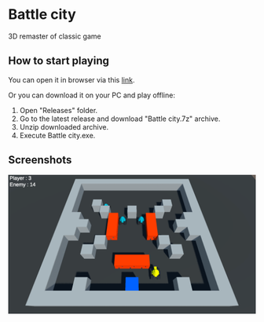 # Battle city
3D remaster of classic game

## How to start playing
You can open it in browser via this [link](https://snyk04.github.io/battle-city/).   

Or you can download it on your PC and play offline:
1. Open "Releases" folder.
2. Go to the latest release and download "Battle city.7z" archive.
3. Unzip downloaded archive.
4. Execute Battle city.exe.

## Screenshots
![](https://github.com/snyk04/battle-city/blob/main/Screenshots/Screenshot%201.png)
